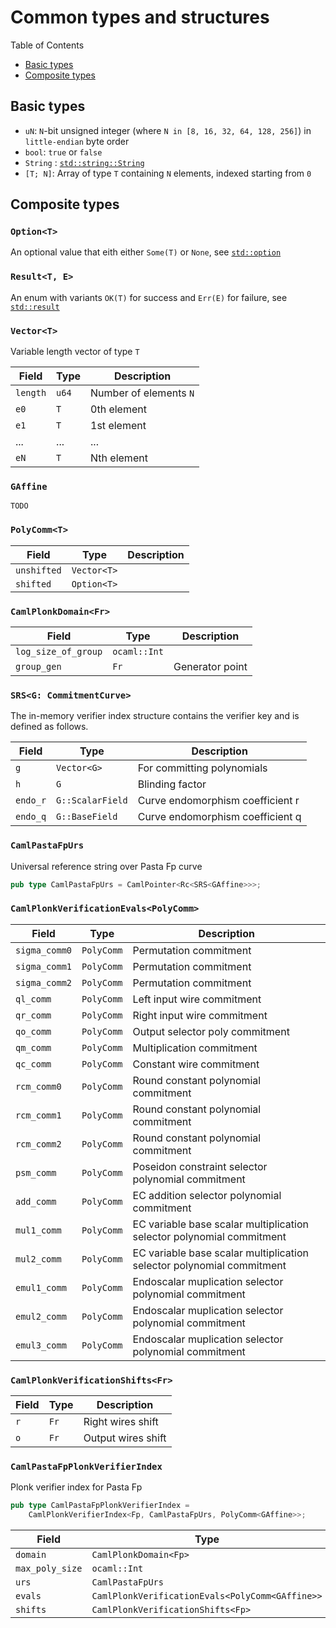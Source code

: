 # Common types and structures

Table of Contents

- [Basic types](#basic-types)
- [Composite types](#composite-types)

## Basic types

- `uN`: `N`-bit unsigned integer (where `N in [8, 16, 32, 64, 128, 256]`) in
  `little-endian` byte order
- `bool`: `true` or `false`
- `String` :
  [`std::string::String`](https://doc.rust-lang.org/std/string/struct.String.html)
- `[T; N]`: Array of type `T` containing `N` elements, indexed starting from `0`

## Composite types

### `Option<T>`

An optional value that eith either `Some(T)` or `None`, see
[`std::option`](https://doc.rust-lang.org/std/option/)

### `Result<T, E>`

An enum with variants `OK(T)` for success and `Err(E)` for failure, see
[`std::result`](https://doc.rust-lang.org/std/result/)

### `Vector<T>`

Variable length vector of type `T`

| Field    | Type  | Description            |
| -------- | ----- | ---------------------- |
| `length` | `u64` | Number of elements `N` |
| `e0`     | `T`   | 0th element            |
| `e1`     | `T`   | 1st element            |
| ...      | ...   | ...                    |
| `eN`     | `T`   | Nth element            |

### `GAffine`

`TODO`

### `PolyComm<T>`

| Field       | Type        | Description |
| ----------- | ----------- | ----------- |
| `unshifted` | `Vector<T>` |             |
| `shifted`   | `Option<T>` |             |

### `CamlPlonkDomain<Fr>`

| Field               | Type         | Description     |
| ------------------- | ------------ | --------------- |
| `log_size_of_group` | `ocaml::Int` |                 |
| `group_gen`         | `Fr`         | Generator point |

### `SRS<G: CommitmentCurve>`

The in-memory verifier index structure contains the verifier key and is defined
as follows.

| Field    | Type             | Description                      |
| -------- | ---------------- | -------------------------------- |
| `g`      | `Vector<G>`      | For committing polynomials       |
| `h`      | `G`              | Blinding factor                  |
| `endo_r` | `G::ScalarField` | Curve endomorphism coefficient r |
| `endo_q` | `G::BaseField`   | Curve endomorphism coefficient q |

### `CamlPastaFpUrs`

Universal reference string over Pasta Fp curve

```rust
pub type CamlPastaFpUrs = CamlPointer<Rc<SRS<GAffine>>>;
```

### `CamlPlonkVerificationEvals<PolyComm>`

| Field         | Type       | Description                                                           |
| ------------- | ---------- | --------------------------------------------------------------------- |
| `sigma_comm0` | `PolyComm` | Permutation commitment                                                |
| `sigma_comm1` | `PolyComm` | Permutation commitment                                                |
| `sigma_comm2` | `PolyComm` | Permutation commitment                                                |
| `ql_comm`     | `PolyComm` | Left input wire commitment                                            |
| `qr_comm`     | `PolyComm` | Right input wire commitment                                           |
| `qo_comm`     | `PolyComm` | Output selector poly commitment                                       |
| `qm_comm`     | `PolyComm` | Multiplication commitment                                             |
| `qc_comm`     | `PolyComm` | Constant wire commitment                                              |
| `rcm_comm0`   | `PolyComm` | Round constant polynomial commitment                                  |
| `rcm_comm1`   | `PolyComm` | Round constant polynomial commitment                                  |
| `rcm_comm2`   | `PolyComm` | Round constant polynomial commitment                                  |
| `psm_comm`    | `PolyComm` | Poseidon constraint selector polynomial commitment                    |
| `add_comm`    | `PolyComm` | EC addition selector polynomial commitment                            |
| `mul1_comm`   | `PolyComm` | EC variable base scalar multiplication selector polynomial commitment |
| `mul2_comm`   | `PolyComm` | EC variable base scalar multiplication selector polynomial commitment |
| `emul1_comm`  | `PolyComm` | Endoscalar muplication selector polynomial commitment                 |
| `emul2_comm`  | `PolyComm` | Endoscalar muplication selector polynomial commitment                 |
| `emul3_comm`  | `PolyComm` | Endoscalar muplication selector polynomial commitment                 |

### `CamlPlonkVerificationShifts<Fr>`

| Field | Type | Description        |
| ----- | ---- | ------------------ |
| `r`   | `Fr` | Right wires shift  |
| `o`   | `Fr` | Output wires shift |

### `CamlPastaFpPlonkVerifierIndex`

Plonk verifier index for Pasta Fp

```rust
pub type CamlPastaFpPlonkVerifierIndex =
    CamlPlonkVerifierIndex<Fp, CamlPastaFpUrs, PolyComm<GAffine>>;
```

| Field           | Type                                            | Description |
| --------------- | ----------------------------------------------- | ----------- |
| `domain`        | `CamlPlonkDomain<Fp>`                           |             |
| `max_poly_size` | `ocaml::Int`                                    |             |
| `urs`           | `CamlPastaFpUrs`                                |             |
| `evals`         | `CamlPlonkVerificationEvals<PolyComm<GAffine>>` |             |
| `shifts`        | `CamlPlonkVerificationShifts<Fp>`               |             |
